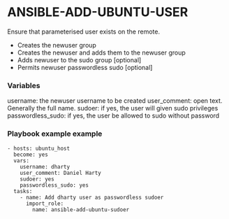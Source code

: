 # ANSIBLE-ADD-UBUNTU-USER

Ensure that parameterised user exists on the remote.

- Creates the newuser group
- Creates the newuser and adds them to the newuser group
- Adds newuser to the sudo group [optional]
- Permits newuser passwordless sudo [optional]

### Variables

username: the newuser username to be created
user_comment: open text. Generally the full name.
sudoer: if yes, the user will given sudo privileges
passwordless_sudo: if yes, the user be allowed to sudo without password

### Playbook example example

```
- hosts: ubuntu_host
  become: yes
  vars:
    username: dharty
    user_comment: Daniel Harty
    sudoer: yes
    passwordless_sudo: yes
  tasks:
    - name: Add dharty user as passwordless sudoer
      import_role:
        name: ansible-add-ubuntu-sudoer
```
